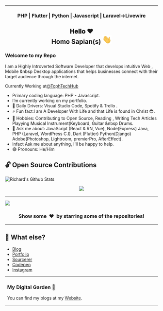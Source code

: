 <hr />
<h3 align="center">
PHP | Flutter | Python | Javascript | Laravel->Livewire


<h2 align="center"> 𝐇𝐞𝐥𝐥𝐨 ❤ <br> Homo Sapian(s) <img src="https://raw.githubusercontent.com/ABSphreak/ABSphreak/master/gifs/Hi.gif" width="30px"></h2>
<h3> Welcome to my Repo</h3>

 I am a Highly Introverted Software Developer that develops intuitive Web , Mobile &nbsp Desktop applications that helps businesses connect with their target audience through the internet.

Currently Working at[@TophTechHub](http://tophtechhub.epizy.com)


* Primary coding language: PHP - Javascript.
* I’m currently working on my portfolio.
* 🚀 Daily Drivers: Visual Studio Code, Spotify & Trello .
* ⚡ Fun fact:I am A Developer With Life and that Life is found in Christ 😎.
* 🎉 Hobbies: Contributing to Open Source, Reading , Writing Tech Articles Playying Musical Instrument(Keyboard, Guitar &nbsp Drums.
* 💬 Ask me about: JavaScript (React & RN, Vue), Node(Express) Java, PHP (Laravel, WordPress C.I), Dart (Flutter) Python(Django) Adobe(Photoshop, Lightroom, premierPro, AfterEffect).
*  Infact Ask me about anything, I'll be happy to help.
* 😄 Pronouns: He/Him

<table><tr><td valign="top" width="50%">

### My Digital Garden 🌱
You can find my blogs at my [Website](https://dev.to/richardsisaac).

</td>

## 🔓 Open Source Contributions

![Richard's Github Stats](https://github-readme-stats.vercel.app/api?username=Richards-isaac&show_icons=true)

<p align="middle">
  <img width="600" src="https://github-profile-trophy.vercel.app/?username=Richards-isaac&rank=SS,S,AAA,AA,A,B,C&row=1&column=5"/>
</p>

---

<div>
 
  <img src="https://github-readme-stats.vercel.app/api/top-langs/?username=Richards-isaac&layout=compact" />
</div>


<h3 align="center">Show some &nbsp;❤️&nbsp; by starring some of the repositories!</h3>
<hr>


## 🤷 What else?
- [Blog](https://feycode.hashnode.dev)
- [Portfolio](https://feycode.github.io)
- [Sourcerer](https://feycode.io/feycode)
- [Codepen](https://codepen.io/feycode)
- [Instagram](https://www.instagram.com/feycode)
 
